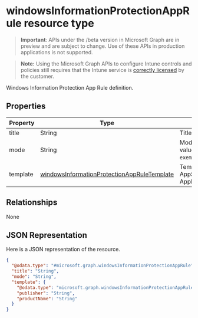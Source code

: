 ﻿# windowsInformationProtectionAppRule resource type

> **Important**: APIs under the /beta version in Microsoft Graph are in preview and are subject to change. Use of these APIs in production applications is not supported.

> **Note:** Using the Microsoft Graph APIs to configure Intune controls and policies still requires that the Intune service is [correctly licensed](https://go.microsoft.com/fwlink/?linkid=839381) by the customer.

Windows Information Protection App Rule definition.
## Properties
|Property|Type|Description|
|---|---|---|
|title|String|Title.|
|mode|String|Mode. Possible values are: `allow`, `exempt`.|
|template|[windowsInformationProtectionAppRuleTemplate](../resources/intune_deviceconfig_windowsinformationprotectionappruletemplate.md)|Template (Desktop, AppStore or AppLockerPolicyFile).|

## Relationships
None
## JSON Representation
Here is a JSON representation of the resource.
<!-- {
  "blockType": "resource",
  "keyProperty": "id",
  "@odata.type": "microsoft.graph.windowsInformationProtectionAppRule"
}
-->
```json
{
  "@odata.type": "#microsoft.graph.windowsInformationProtectionAppRule",
  "title": "String",
  "mode": "String",
  "template": {
    "@odata.type": "microsoft.graph.windowsInformationProtectionAppRuleStoreAppTemplate",
    "publisher": "String",
    "productName": "String"
  }
}
```



